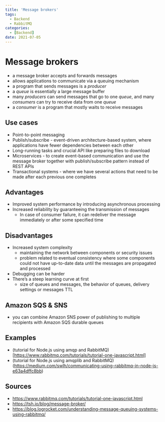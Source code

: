```yaml
---
title: 'Message brokers'
tags:
  - Backend
  - RabbitMQ
categories:
  - [Backend]
date: 2021-07-05
---
```

# Message brokers
* a message broker accepts and forwards messages
* allows applications to communicate via a queuing mechanism
* a program that sends messages is a *producer*
* a *queue* is essentially a large message buffer
* many *producers* can send messages that go to one *queue*, and many *consumers* can try to receive data from one *queue*
* a *consumer* is a program that mostly waits to receive messages

## Use cases
* Point-to-point messaging
* Publish/subscribe - event-driven architecture-based system, where applications have fewer dependencies between each other
* Long-running tasks and crucial API like preparing files to download
* Microservices - to create event-based communication and use the message broker together with publish/subscribe pattern instead of REST APIs
* Transactional systems - where we have several actions that need to be made after each previous one completes

## Advantages
* Improved system performance by introducing asynchronous processing
* Increased reliability by guaranteeing the transmission of messages
  * In case of consumer failure, it can redeliver the message immediately or after some specified time

## Disadvantages
* Increased system complexity
  * maintaining the network between components or security issues
  * problem related to eventual consistency where some components could not have up-to-date data until the messages are propagated and processed
* Debugging can be harder
* There’s a steep learning curve at first
  * size of queues and messages, the behavior of queues, delivery settings or messages TTL

## Amazon SQS & SNS
* you can combine Amazon SNS power of publishing to multiple recipients with Amazon SQS durable queues

## Examples
* (tutorial for Node.js using amqp and RabbitMQ)[https://www.rabbitmq.com/tutorials/tutorial-one-javascript.html]
* (tutorial for Node.js using amqplib and RabbitMQ)(https://medium.com/swlh/communicating-using-rabbitmq-in-node-js-e63a4dffc8bb)

## Sources 
* https://www.rabbitmq.com/tutorials/tutorial-one-javascript.html
* https://tsh.io/blog/message-broker/
* https://blog.logrocket.com/understanding-message-queuing-systems-using-rabbitmq/